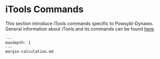 # iTools Commands

This section introduce iTools commands specific to Powsybl-Dynawo.
General information about iTools and its commands can be found [here](inv:powsyblcore:*:*#user/itools/index). 

```{toctree}
---
maxdepth: 1
---
margin-calculation.md
```

